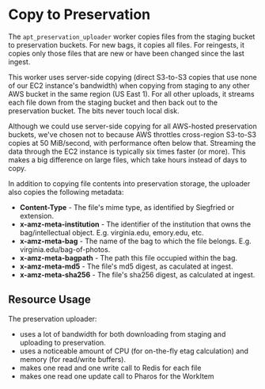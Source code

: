 # Copy to Preservation

The `apt_preservation_uploader` worker copies files from the staging bucket to preservation buckets. For new bags, it copies all files. For reingests, it copies only those files that are new or have been changed since the last ingest.

This worker uses server-side copying (direct S3-to-S3 copies that use none of our EC2 instance's bandwidth) when copying from staging to any other AWS bucket in the same region (US East 1). For all other uploads, it streams each file down from the staging bucket and then back out to the preservation bucket. The bits never touch local disk.

Although we could use server-side copying for all AWS-hosted preservation buckets, we've chosen not to because AWS throttles cross-region S3-to-S3 copies at 50 MiB/second, with performance often below that. Streaming the data through the EC2 instance is typically six times faster (or more). This makes a big difference on large files, which take hours instead of days to copy.

In addition to copying file contents into preservation storage, the uploader also copies the following metadata:

* __Content-Type__ - The file's mime type, as identified by Siegfried or extension.
* __x-amz-meta-institution__ - The identifier of the institution that owns the bag/intellectual object. E.g. virginia.edu, emory.edu, etc.
* __x-amz-meta-bag__ - The name of the bag to which the file belongs. E.g. virginia.edu/bag-of-photos.
* __x-amz-meta-bagpath__ - The path this file occupied within the bag.
* __x-amz-meta-md5__ - The file's md5 digest, as caculated at ingest.
* __x-amz-meta-sha256__ - The file's sha256 digest, as calculated at ingest.

## Resource Usage

The preservation uploader:

* uses a lot of bandwidth for both downloading from staging and uploading to preservation.
* uses a noticeable amount of CPU (for on-the-fly etag calculation) and memory (for read/write buffers).
* makes one read and one write call to Redis for each file
* makes one read one update call to Pharos for the WorkItem
